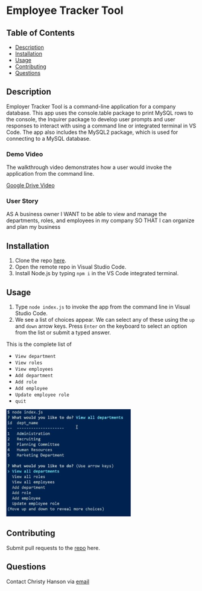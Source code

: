 # Employee Tracker Tool

## Table of Contents

* [Description](#description)
* [Installation](#installation)
* [Usage](#usage)
* [Contributing](#contributing)
* [Questions](#questions)

## Description 

Employer Tracker Tool is a command-line application for a company database. This app uses the console.table package to print MySQL rows to the console, the Inquirer package to develop user prompts and user responses to interact with using a command line or integrated terminal in VS Code. The app also includes the MySQL2 package, which is used for connecting to a MySQL database.

### Demo Video

The walkthrough video demonstrates how a user would invoke the application from the command line. 

[Google Drive Video](https://drive.google.com/file/d/12HT5N3Y8WK_KtuBudgORUtQdmhwzj_Do/view)


### User Story
AS A business owner
I WANT to be able to view and manage the departments, roles, and employees in my company
SO THAT I can organize and plan my business

## Installation 

1. Clone the repo [here](https://github.com/ChristyGHanson/12-employee-tracker-tool).
2. Open the remote repo in Visual Studio Code.
3. Install Node.js by typing `npm i` in the VS Code integrated terminal.


## Usage 

1. Type `node index.js` to invoke the app from the command line in Visual Studio Code.
2. We see a list of choices appear. We can select any of these using the `up` and `down` arrow keys. Press `Enter` on the keyboard to select an option from the list or submit a typed answer. 

This is the complete list of 

* `View department`
* `View roles`
* `View employees`
* `Add department`
* `Add role`
* `Add employee`
* `Update employee role`
* `quit`

![List of Choices](screenshots/list-choices.jpg)

## Contributing 

Submit pull requests to the [repo](https://github.com/ChristyGHanson/12-employee-tracker-tool/pulls) here.

## Questions

Contact Christy Hanson via [email](mailto:chrsthnsn@gmail.com)

